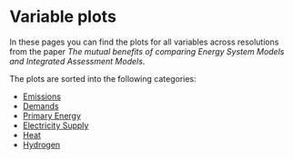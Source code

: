 # Variable plots
In these pages you can find the plots for all variables across resolutions from the paper _The mutual benefits of comparing Energy System Models and Integrated Assessment Models_.

The plots are sorted into the following categories:

* [Emissions](emissions.md)
* [Demands](demands.md)
* [Primary Energy]()
* [Electricity Supply]()
* [Heat]()
* [Hydrogen]()